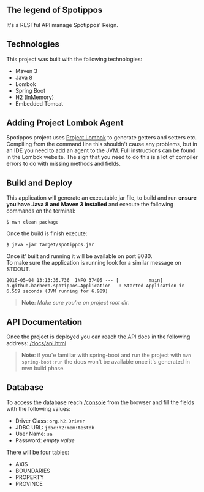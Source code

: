 The legend of Spotippos
---
It's a RESTful API manage Spotippos' Reign.

Technologies
---
This project was built with the following technologies:  
  
 - Maven 3
 - Java 8
 - Lombok
 - Spring Boot
 - H2 (InMemory)
 - Embedded Tomcat
    
Adding Project Lombok Agent
---

Spotippos project uses [Project Lombok](http://projectlombok.org/features/index.html)
to generate getters and setters etc. Compiling from the command line this
shouldn't cause any problems, but in an IDE you need to add an agent
to the JVM. Full instructions can be found in the Lombok website. The
sign that you need to do this is a lot of compiler errors to do with
missing methods and fields.


Build and Deploy
---
This application will generate an executable jar file, to build and run **ensure you have Java 8 and Maven 3 installed** 
and execute the following commands on the terminal:

```
$ mvn clean package
```
Once the build is finish execute:
```
$ java -jar target/spotippos.jar
```

Once it' built and running it will be available on port 8080.  
To make sure the application is running look for a similar message on STDOUT.
```
2016-05-04 13:13:35.736  INFO 37405 --- [           main] o.github.barbero.spotippos.Application   : Started Application in 6.559 seconds (JVM running for 6.989)
```

>**Note**: *Make sure you're on project root dir*.


API Documentation
---
Once the project is deployed you can reach the API docs in the following address: [/docs/api.html](http://localhost:8080/docs/api.html)

>**Note**: if you'e familiar with spring-boot and run the project with `mvn spring-boot:run` the docs won't be available once 
it's generated in mvn build phase.

Database
---
To access the database reach [/console](http://localhost:8080/console) from the browser 
and fill the fields with the following values:

 - Driver Class: `org.h2.Driver`
 - JDBC URL: `jdbc:h2:mem:testdb`
 - User Name: `sa`
 - Password: *empty value*
 
There will be four tables:
 
 - AXIS
 - BOUNDARIES
 - PROPERTY
 - PROVINCE

